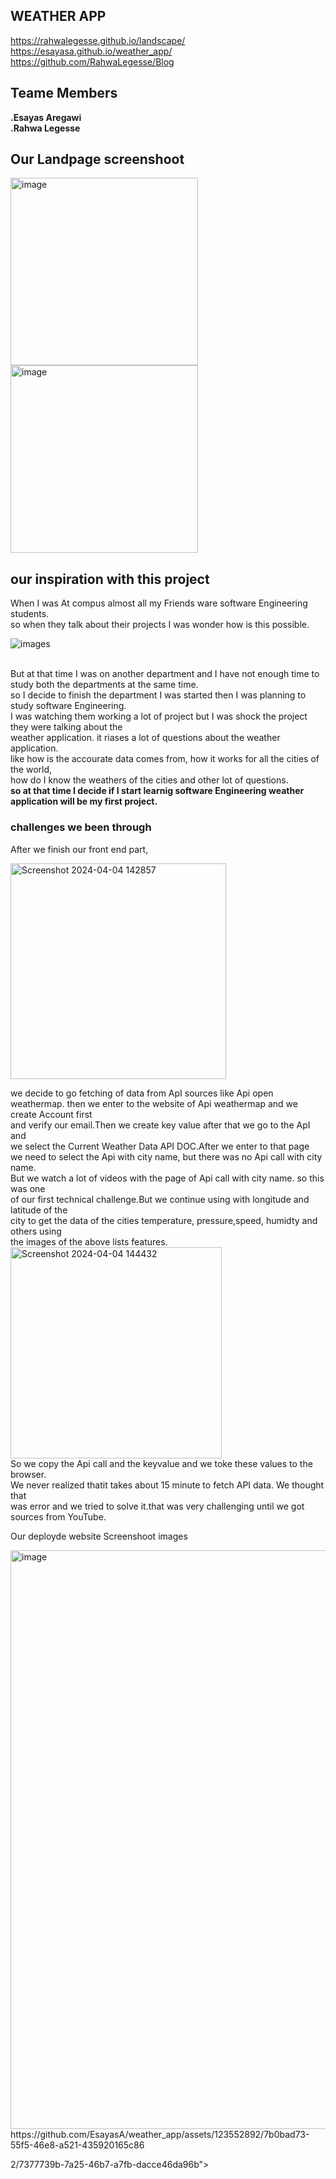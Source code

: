 ## WEATHER APP
https://rahwalegesse.github.io/landscape/ <br>
https://esayasa.github.io/weather_app/<br>
https://github.com/RahwaLegesse/Blog
## Teame Members
**.Esayas Aregawi** <br>
**.Rahwa Legesse**
  ## Our Landpage screenshoot
<img width="300" alt="image" src="https://github.com/EsayasA/weather_app/assets/123552892/285303fd-c01c-4fad-ba61-2d5f01d3f46c">
<img width="300" alt="image" src="https://github.com/EsayasA/weather_app/assets/123552892/4db0272c-2fbc-4155-b29d-4587c2b381b6"><br>

## our inspiration with this project
When I was At compus almost all my Friends ware software Engineering students.<br>
so when they talk about their projects I was wonder how is this possible.<br>

![images](https://github.com/EsayasA/weather_app/assets/123552892/1979171c-4b66-4ca1-b014-fdb137090ad2)</p><br>
But at that time I was on another department and I have not enough time to study both the departments at the same time.<br>
so I decide to finish the department I was started then I was planning to study software Engineering.<br>
I was watching them working a lot of project but I was shock the project they were talking about the <br>weather application.
it riases a lot of questions about the weather application.<br>
like how is the accourate data comes from, how it works for all the cities of the world,<br>
how do I know the weathers of the cities and other lot of questions.<br>
**so at that time I decide if I start learnig software Engineering weather application will be my first project.**


### challenges we been through
 After we finish our front end part,<br>
 
 <img width="345" alt="Screenshot 2024-04-04 142857" src="https://github.com/EsayasA/weather_app/assets/123552892/8fc319e6-6cbd-454b-8b3d-1918da9719e0"><br>

 we decide to go fetching of data from ApI sources like Api open weathermap.
then we enter to the website of Api weathermap and we create Account first <br>
and verify our email.Then we create key value after that we go to the ApI and<br> 
we select the Current Weather Data API DOC.After we enter to that page<br>
we need to select the Api with city name, but there was no Api call with city name.<br>
But we watch a lot of videos with the page of Api call with city name. so this was one<br>
of our first technical challenge.But we continue using with longitude and latitude of the<br>
city to get the data of the cities temperature, pressure,speed, humidty and others using <br>
the images of the above lists features.<br>
<img width="338" alt="Screenshot 2024-04-04 144432" src="https://github.com/EsayasA/weather_app/assets/123552892/d24c8d77-9948-4b5f-b3b8-8e796b5f1992"><br>
So we copy the Api call and the keyvalue and we toke these values to the browser.<br>
We never realized thatit takes about 15 minute to fetch API data. We thought that <br>
was error and we tried to solve it.that was very challenging until we got sources from YouTube.<br>



<p center>Our deployde website Screenshoot images</p>
<img width="926" alt="image" src="https://github.com/EsayasA/weather_app/assets/12355289

https://github.com/EsayasA/weather_app/assets/123552892/7b0bad73-55f5-46e8-a521-435920165c86

2/7377739b-7a25-46b7-a7fb-dacce46da96b">


